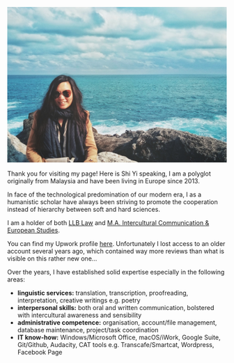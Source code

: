 ![](me.JPG)

Thank you for visiting my page! Here is Shi Yi speaking, I am a polyglot originally from Malaysia and have been living in Europe since 2013.

In face of the technological predomination of our modern era, I as a humanistic scholar have always been striving to promote the cooperation instead of hierarchy between soft and hard sciences.

I am a holder of both [LLB Law](https://www.bristol.ac.uk/study/undergraduate/2022/law/llb-law/) and [M.A. Intercultural Communication & European Studies](https://www.hs-fulda.de/en/studies/departments/social-and-cultural-sciences/future-students/study-programmes/intercultural-communication-and-european-studies-ma).

You can find my Upwork profile [here](https://www.upwork.com/freelancers/~01d22bd8700b7c2b9d). Unfortunately I lost access to an older account several years ago, which contained way more reviews than what is visible on this rather new one...

Over the years, I have established solid expertise especially in the following areas:
- **linguistic services:** translation, transcription, proofreading, interpretation, creative writings e.g. poetry
- **interpersonal skills:** both oral and written communication, bolstered with intercultural awareness and sensibility
- **administrative competence:** organisation, account/file management, database maintenance, project/task coordination
- **IT know-how:** Windows/Microsoft Office, macOS/iWork, Google Suite, Git/Github, Audacity, CAT tools e.g. Transcafe/Smartcat, Wordpress, Facebook Page
